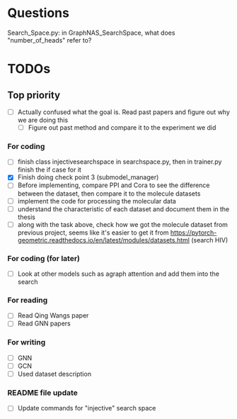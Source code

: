 # Questions
Search_Space.py: in GraphNAS_SearchSpace, what does "number_of_heads" refer to?

# TODOs
## Top priority
- [ ] Actually confused what the goal is. Read past papers and figure out why we are doing this
    - [ ] Figure out past method and compare it to the experiment we did
### For coding
- [ ] finish class injectivesearchspace in searchspace.py, then in trainer.py finish the if case for it
- [x] Finish doing check point 3 (submodel_manager)
- [ ] Before implementing, compare PPI and Cora to see the difference between the dataset, then compare it to the molecule datasets
- [ ] implement the code for processing the molecular data
- [ ] understand the characteristic of each dataset and document them in the thesis
- [ ] along with the task above, check how we got the molecule dataset from previous project, seems like it's easier to get it from https://pytorch-geometric.readthedocs.io/en/latest/modules/datasets.html (search HIV)

### For coding (for later)
- [ ] Look at other models such as agraph attention and add them into the search

### For reading
- [ ] Read Qing Wangs paper
- [ ] Read GNN papers

### For writing
- [ ] GNN
- [ ] GCN
- [ ] Used dataset description 

### README file update
- [ ] Update commands for "injective" search space

